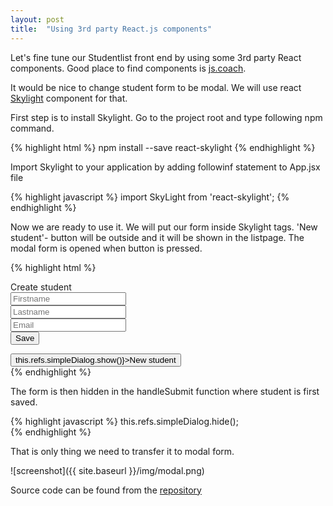 ```yaml
---
layout: post
title:  "Using 3rd party React.js components"
---
```

Let's fine tune our Studentlist front end by using some 3rd party React components. Good place to find components is [js.coach](https://js.coach).

It would be nice to change student form to be modal. We will use react [Skylight](http://marcio.github.io/react-skylight/) component for that.

First step is to install Skylight. Go to the project root and type following npm command.

{% highlight html %}
npm install --save react-skylight
{% endhighlight %}

Import Skylight to your application by adding followinf statement to App.jsx file

{% highlight javascript %}
import SkyLight from 'react-skylight';
{% endhighlight %}

Now we are ready to use it. We will put our form inside Skylight tags. 'New student'- button will be outside and it will be shown in the listpage. The modal form is opened when button is pressed. 

{% highlight html %}
  <div>
    <SkyLight hideOnOverlayClicked ref="simpleDialog">
        <div className="panel panel-default">
        <div className="panel-heading">Create student</div>
        <div className="panel-body">
        <form className="form">
        <div className="col-md-4">
          <input type="text" placeholder="Firstname" className="form-control"  
       name="firstname" onChange={this.handleChange}/>    
        </div>
        <div className="col-md-4">       
          <input type="text" placeholder="Lastname" className="form-control" 
       name="lastname" onChange={this.handleChange}/>
        </div>
        <div className="col-md-4">
          <input type="text" placeholder="Email" className="form-control" 
       name="email" onChange={this.handleChange}/>
        </div>
        <div className="col-md-2">
          <button className="btn btn-primary" 
          onClick={this.handleSubmit}>Save</button>   
        </div>       
      </form>
    </div>      
    </div>
  </SkyLight>
  <div className="col-md-2">
    <button className="btn btn-primary" 
    onClick={() => this.refs.simpleDialog.show()}>New student</button>
  </div>
</div>   
{% endhighlight %}

The form is then hidden in the handleSubmit function where student is first saved.

{% highlight javascript %}
this.refs.simpleDialog.hide();    
{% endhighlight %}

That is only thing we need to transfer it to modal form.

![screenshot]({{ site.baseurl }}/img/modal.png)

Source code can be found from the [repository](https://github.com/juhahinkula/SpringListReact.git)